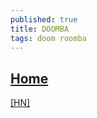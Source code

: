 ```yaml
---
published: true
title: DOOMBA
tags: doom roomba
---
```

## [Home](http://richwhitehouse.com/index.php?postid=72)

[\[HN\]](https://news.ycombinator.com/item?id=18755360)
